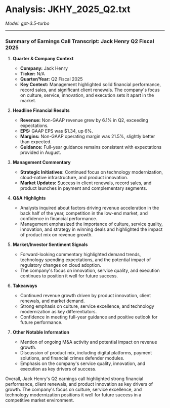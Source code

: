 # Analysis: JKHY_2025_Q2.txt

*Model: gpt-3.5-turbo*

---

### Summary of Earnings Call Transcript: Jack Henry Q2 Fiscal 2025

1. **Quarter & Company Context**
   - **Company:** Jack Henry
   - **Ticker:** N/A
   - **Quarter/Year:** Q2 Fiscal 2025
   - **Key Context:** Management highlighted solid financial performance, record sales, and significant client renewals. The company's focus on culture, service, innovation, and execution sets it apart in the market.

2. **Headline Financial Results**
   - **Revenue:** Non-GAAP revenue grew by 6.1% in Q2, exceeding expectations.
   - **EPS:** GAAP EPS was $1.34, up 6%.
   - **Margins:** Non-GAAP operating margin was 21.5%, slightly better than expected.
   - **Guidance:** Full-year guidance remains consistent with expectations provided in August.

3. **Management Commentary**
   - **Strategic Initiatives:** Continued focus on technology modernization, cloud-native infrastructure, and product innovation.
   - **Market Updates:** Success in client renewals, record sales, and product launches in payment and complementary segments.

4. **Q&A Highlights**
   - Analysts inquired about factors driving revenue acceleration in the back half of the year, competition in the low-end market, and confidence in financial performance.
   - Management emphasized the importance of culture, service quality, innovation, and strategy in winning deals and highlighted the impact of product mix on revenue growth.

5. **Market/Investor Sentiment Signals**
   - Forward-looking commentary highlighted demand trends, technology spending expectations, and the potential impact of regulatory changes on cloud adoption.
   - The company's focus on innovation, service quality, and execution continues to position it well for future success.

6. **Takeaways**
   - Continued revenue growth driven by product innovation, client renewals, and market demand.
   - Strong emphasis on culture, service excellence, and technology modernization as key differentiators.
   - Confidence in meeting full-year guidance and positive outlook for future performance.

7. **Other Notable Information**
   - Mention of ongoing M&A activity and potential impact on revenue growth.
   - Discussion of product mix, including digital platforms, payment solutions, and financial crimes defender modules.
   - Emphasis on the company's service quality, innovation, and execution as key drivers of success.

Overall, Jack Henry's Q2 earnings call highlighted strong financial performance, client renewals, and product innovation as key drivers of growth. The company's focus on culture, service excellence, and technology modernization positions it well for future success in a competitive market environment.